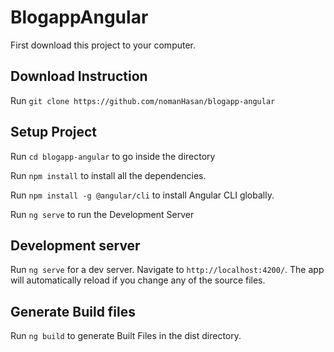 # BlogappAngular

First download this project to your computer.


## Download Instruction


Run `git clone https://github.com/nomanHasan/blogapp-angular`



## Setup Project

Run `cd blogapp-angular` to go inside the directory

Run `npm install` to install all the dependencies.

Run `npm install -g @angular/cli` to install Angular CLI globally.

Run `ng serve` to run the Development Server


## Development server


Run `ng serve` for a dev server. Navigate to `http://localhost:4200/`. The app will automatically reload if you change any of the source files.


## Generate Build files


Run `ng build` to generate Built Files in the dist directory.